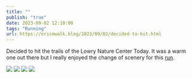 ```yaml
---
title: ""
publish: "true"
date: 2023-09-02 12:10:00
tags: "Running"
url: https://ericmwalk.blog/2023/09/02/decided-to-hit.html
---
```


Decided to hit the trails of the Lowry Nature Center Today. It was a warm one out there but I really enjoyed the change of scenery for this [run](https://strava.com/activities/9769195149).

![](https://ericmwalk.blog/uploads/2023/bd4da974-6d0b-4828-b412-54a914d29481.jpg)
![](https://ericmwalk.blog/uploads/2023/fb4a371b-743d-425c-b84e-0a421571fc01.jpg)
![](https://ericmwalk.blog/uploads/2023/ca5e72c3-618b-44c2-a0e7-316b19882738.jpg)
![](https://ericmwalk.blog/uploads/2023/e4f5f479-fd95-4b6a-8fb0-daa48832201c.jpg)